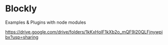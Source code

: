 # Blockly

Examples & Plugins with node modules

  https://drive.google.com/drive/folders/1kKxHolF1kXb2o_mQF9i20QLFjnywpibx?usp=sharing



